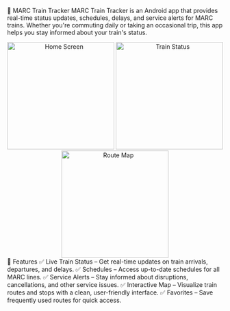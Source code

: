 🚆 MARC Train Tracker
MARC Train Tracker is an Android app that provides real-time status updates, schedules, delays, and service alerts for MARC trains. Whether you're commuting daily or taking an occasional trip, this app helps you stay informed about your train's status.

<div align="center"> <img src="screenshots/home.png" width="250" alt="Home Screen"> <img src="screenshots/status.png" width="250" alt="Train Status"> <img src="screenshots/map.png" width="250" alt="Route Map"> </div>
📌 Features
✅ Live Train Status – Get real-time updates on train arrivals, departures, and delays.
✅ Schedules – Access up-to-date schedules for all MARC lines.
✅ Service Alerts – Stay informed about disruptions, cancellations, and other service issues.
✅ Interactive Map – Visualize train routes and stops with a clean, user-friendly interface.
✅ Favorites – Save frequently used routes for quick access.

